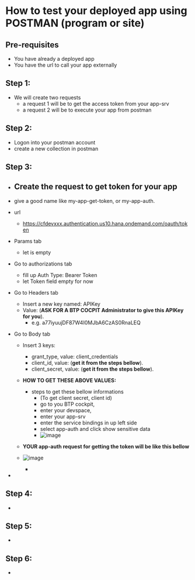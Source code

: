 # How to test your deployed app using POSTMAN (program or site)

## Pre-requisites
- You have already a deployed app
- You have the url to call your app externally
## Step 1: 
- We will create two requests
  - a request 1 will be to get the access token from your app-srv
  - a request 2 will be to execute your app from postman
## Step 2: 
- Logon into your postman account
- create a new collection in postman
## Step 3:
- ## **Create the request to get token for your app**
- give a good name like my-app-get-token, or my-app-auth.
- url
  - https://cfdevxxx.authentication.us10.hana.ondemand.com/oauth/token
- Params tab
  - let is empty
- Go to authorizations tab
  - fill up Auth Type: Bearer Token
  - let Token field empty for now
- Go to Headers tab
  - Insert a new key named: APIKey
  - Value: (**ASK FOR A BTP COCPIT Administrator to give this APIKey for you**).
    - e.g. a77iyuujDF87W4I0MJbA6CzAS0RnaLEQ
- Go to Body tab
  - Insert 3 keys:
    - grant_type, value: client_credentials
    - client_id, value: (**get it from the steps bellow**).
    - client_secret, value: (**get it from the steps bellow**).
  - **HOW TO GET THESE ABOVE VALUES:**
    - steps to get these bellow informations
      - (To get client secret, client id)
      - go to you BTP cockpit,
      - enter your devspace,
      - enter your app-srv
      - enter the service bindings in up left side
      - select app-auth and click show sensitive data
      - ![image](https://github.com/user-attachments/assets/01886eb5-4f4f-4348-8606-e8f4d81a3f53)
  - **YOUR app-auth request for getting the token will be like this bellow**
  - ![image](https://github.com/user-attachments/assets/79f33784-1d0c-4fc2-97fd-fa2dec476a61)




    - 

- 
  
## Step 4: 
- 

## Step 5: 
- 

## Step 6:
- 



  
